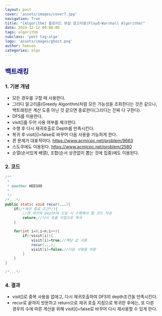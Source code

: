 ```yaml
---
layout: post
cover: 'assets/images/cover7.jpg'
navigation: True
title: "[Algorithm] 플로이드 와샬 알고리즘(Floyd-Warshall Algorithm)"
date: 2019-12-12 00:00:00
tags: algorithm
subclass: 'post tag-algo'
logo: 'assets/images/ghost.png'
author: heesoo
categories: algo
---
```


## <span style="color:navy">백트래킹</span>

### 1. 기본 개념
- 모든 경우를 구할 때 사용한다.
- 그리디 알고리즘(Greedy Algorithm)처럼 모든 가능성을 조회한다는 것은 같으나, 백트래킹은 계산 도중 아닌 것 같으면 종료한다(그리디는 진짜 다 구한다).
- DFS를 이용한다.
- visit[]를 두어 사용 여부를 체크한다.
- 수행 후 다시 재귀호출로 Depth를 만족시킨다.
- 복귀 후 visit[i]=false로 바꾸어 다음 사용을 가능하게 한다.
- 퀸 문제가 대표적이다. <https://www.acmicpc.net/problem/9663>
- 스도쿠에도 이용된다. <https://www.acmicpc.net/problem/2580>
- 순열(순서있게 배열), 조합(순서 상관없이 뽑는 것에 집중)에도 이용된다.

### 2. 코드
```java
/**
 *
 * @author HEESOO
 *
 */
/*...*/
public static void recur(...){
    if(/*재귀 종료 조건*/){
        //맨 마지막 Depth에 도달 시 수행해야 할 코드 작성
        return;//다시 호출 지점으로 복귀
    }

    for(int i=0;i<n;i++){
        if(!visit[i]){
            visit[i]=true;//해당 값 사용
            recur(...);
            visit[i]=false;//다음 사용을 위함
        }
    }
}

/*...*/
```

### 4. 결과
- visit[]로 중복 사용을 없애고, 다시 재귀호출하여 DFS의 depth조건을 만족시킨다.
- recur로 끝까지 방문하고 return으로 재귀 호출 지점으로 복귀한 후에는, 또 다른 경우의 수에 따른 계산을 위해 visit[i]=false로 바꾸어 다시 재사용할 수 있게 한다.

